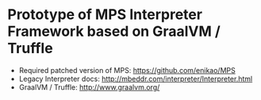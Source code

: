 
Prototype of MPS Interpreter Framework based on GraalVM / Truffle
====

* Required patched version of MPS: https://github.com/enikao/MPS
* Legacy Interpreter docs: http://mbeddr.com/interpreter/Interpreter.html
* GraalVM / Truffle: http://www.graalvm.org/
